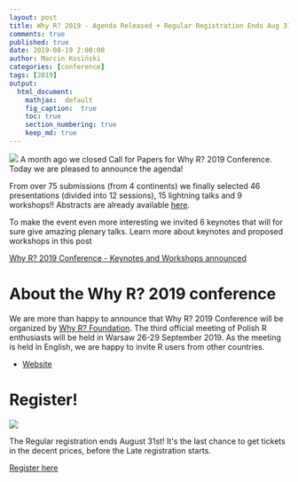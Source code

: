```yaml
---
layout: post
title: Why R? 2019 - Agenda Released + Regular Registration Ends Aug 31st!
comments: true
published: true
date: 2019-08-19 2:00:00
author: Marcin Kosiński
categories: [conference]
tags: [2019]
output:
  html_document:
    mathjax:  default
    fig_caption:  true
    toc: true
    section_numbering: true
    keep_md: true
---
```


<img src="/foundation/images/fulls/whyr2019/agenda.jpg" class="fit image"> A month ago we closed Call for Papers for Why R? 2019 Conference. Today we are pleased to announce the agenda!

From over 75 submissions (from 4 continents) we finally selected 46 presentations (divided into 12 sessions), 15 lightning talks and 9 workshops!! Abstracts are already available [here](https://github.com/WhyR2019/abstracts/).

To make the event even more interesting we invited 6 keynotes that will for sure give amazing plenary talks. Learn more about keynotes and proposed workshops in this post

[Why R? 2019 Conference - Keynotes and Workshops announced](http://whyr.pl/foundation/2019/WhyR-2019-Keynotes-Workshops-Announced/)

# About the **Why R? 2019** conference

We are more than happy to announce that Why R? 2019 Conference will be organized by [Why R? Foundation](http://whyr.pl/foundation/tags/#info). The third official meeting of Polish R enthusiasts will be held in Warsaw 26-29 September 2019. As the meeting is held in English, we are happy to invite R users from other countries. 

- [Website](http://whyr.pl/2019/)

# Register!

<img src="/foundation/images/fulls/whyr2019/timeline_update_small.jpg" class="fit image">

The Regular registration ends August 31st! It's the last chance to get tickets in the decent prices, before the Late registration starts.

[Register here](http://whyr.pl/2019/register/)

